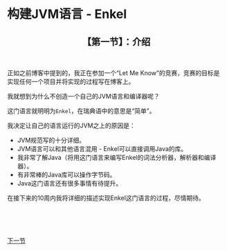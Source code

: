# 构建JVM语言 - Enkel

<h2 align="center">【第一节】：介绍</h2>

</br>

正如之前博客中提到的，我正在参加一个“Let Me Know”的竞赛，竞赛的目标是实现任何一个项目并将实现的过程写在博客上。

我就想到为什么不创造一个自己的JVM语言和编译器呢？

这门语言就明明为`Enkel`，在瑞典语中的意思是“简单”。

我决定让自己的语言运行的JVM之上的原因是：

- JVM规范写的十分详细。
- JVM语言可以和其他语言混用 - Enkel可以直接调用Java的库。
- 我非常了解Java（将用这门语言来编写Enkel的词法分析器，解析器和编译器）。
- 有非常棒的Java库可以操作字节码。
- Java这门语言还有很多事情有待提升。

在接下来的10周内我将详细的描述实现Enkel这门语言的过程，尽情期待。

</br></br></br>

<div align="left"><a href="./01-最简短的理论.md">下一节</a></div>
